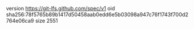 version https://git-lfs.github.com/spec/v1
oid sha256:78f5765b89b1417d50458aab0edd6e5b03098a947c76f1743f700d2764e06ca9
size 2551
